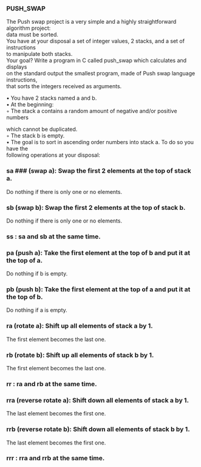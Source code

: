 
### PUSH_SWAP

The Push swap project is a very simple and a highly straightforward algorithm project:<br>
data must be sorted.<br>
You have at your disposal a set of integer values, 2 stacks, and a set of instructions<br>
to manipulate both stacks.<br>
Your goal? Write a program in C called push_swap which calculates and displays<br>
on the standard output the smallest program, made of Push swap language instructions,<br>
that sorts the integers received as arguments.<br>



• You have 2 stacks named a and b.<br>
• At the beginning:<br>
◦ The stack a contains a random amount of negative and/or positive numbers<br>

which cannot be duplicated.<br>
◦ The stack b is empty.<br>
• The goal is to sort in ascending order numbers into stack a. To do so you have the<br>
following operations at your disposal:<br>

### sa ### (swap a): Swap the first 2 elements at the top of stack a.<br>
Do nothing if there is only one or no elements.<br>
### sb (swap b): Swap the first 2 elements at the top of stack b.<br>
Do nothing if there is only one or no elements.<br>
### ss : sa and sb at the same time.<br>
### pa (push a): Take the first element at the top of b and put it at the top of a.<br>
Do nothing if b is empty.<br>
### pb (push b): Take the first element at the top of a and put it at the top of b.<br>
Do nothing if a is empty.<br>
### ra (rotate a): Shift up all elements of stack a by 1.<br>
The first element becomes the last one.<br>
### rb (rotate b): Shift up all elements of stack b by 1.<br>
The first element becomes the last one.<br>
### rr : ra and rb at the same time.<br>
### rra (reverse rotate a): Shift down all elements of stack a by 1.<br>
The last element becomes the first one.<br>
### rrb (reverse rotate b): Shift down all elements of stack b by 1.<br>
The last element becomes the first one.<br>
### rrr : rra and rrb at the same time.<br>

